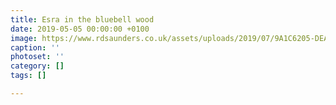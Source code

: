 ```yaml
---
title: Esra in the bluebell wood
date: 2019-05-05 00:00:00 +0100
image: https://www.rdsaunders.co.uk/assets/uploads/2019/07/9A1C6205-DEA3-4A21-BA5B-39383DD5FCDA.jpeg
caption: ''
photoset: ''
category: []
tags: []

---
```

